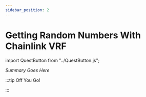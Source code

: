 ```yaml
---
sidebar_position: 2
---
```


# Getting Random Numbers With Chainlink VRF
import QuestButton from "../QuestButton.js";

_Summary Goes Here_

:::tip Off You Go!

<QuestButton text="Quest" />

:::


